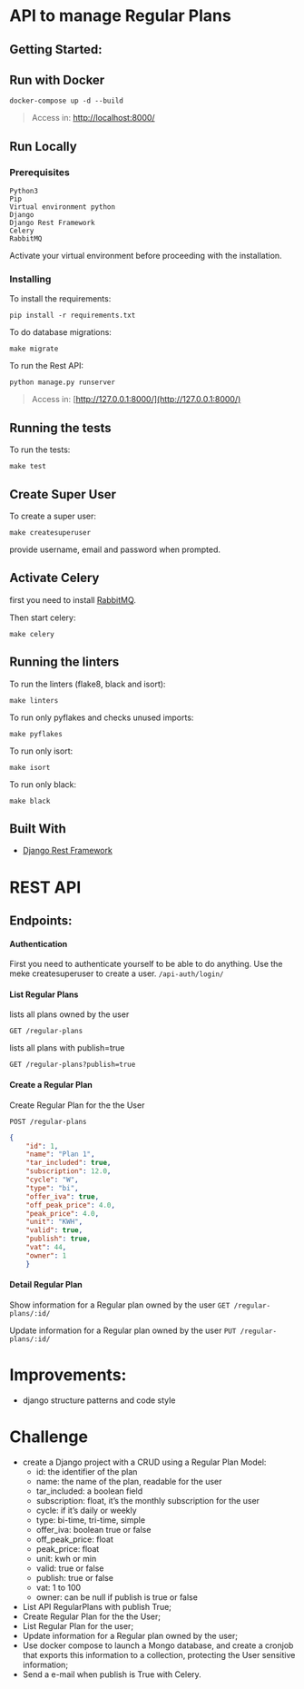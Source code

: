 
# API to manage Regular Plans

## []()Getting Started:

## Run with Docker

```
docker-compose up -d --build
```

> Access in: [http://localhost:8000/](http://localhost:8000/)

## Run Locally

### []()Prerequisites

```
Python3
Pip
Virtual environment python
Django
Django Rest Framework
Celery
RabbitMQ
```

Activate your virtual environment before proceeding with the installation.


### []()Installing

To install the requirements:

```
pip install -r requirements.txt
```

To do database migrations:

```
make migrate
```

To run the Rest API:

```
python manage.py runserver
```

> Access in: [http://127.0.0.1:8000/](http://127.0.0.1:8000/)

## []()Running the tests

To run the tests:

```
make test
```

## []()Create Super User

To create a super user:

```
make createsuperuser
```

provide username, email and password when prompted.

## []()Activate Celery
first you need to install [RabbitMQ](https://www.rabbitmq.com/).

Then start celery:
```
make celery
```

## []()Running the linters

To run the linters (flake8, black and isort):

```
make linters
```

To run only pyflakes and checks unused imports:

```
make pyflakes
```

To run only isort:

```
make isort
```

To run only black:

```
make black
```



## []()Built With

- [Django Rest Framework](https://www.django-rest-framework.org/)

# REST API

## Endpoints:

#### Authentication
First you need to authenticate yourself to be able to do anything. Use the meke createsuperuser to create a user.
`/api-auth/login/`

#### List Regular Plans
lists all plans owned by the user

`GET /regular-plans`

lists all plans with publish=true

`GET /regular-plans?publish=true`

#### Create a Regular Plan
Create Regular Plan for the the User

`POST /regular-plans`

```json
{
    "id": 1,
    "name": "Plan 1",
    "tar_included": true,
    "subscription": 12.0,
    "cycle": "W",
    "type": "bi",
    "offer_iva": true,
    "off_peak_price": 4.0,
    "peak_price": 4.0,
    "unit": "KWH",
    "valid": true,
    "publish": true,
    "vat": 44,
    "owner": 1
    }
```
#### Detail Regular Plan
Show information for a Regular plan owned by the user
`GET /regular-plans/:id/`

Update information for a Regular plan owned by the user
`PUT /regular-plans/:id/`
# Improvements:

- django structure patterns and code style

# Challenge
- create a Django project with a CRUD using a Regular Plan Model:
    -  id: the identifier of the plan
    - name: the name of the plan, readable for the user
    - tar_included: a boolean field
    - subscription: float, it’s the monthly subscription for the user
    - cycle: if it’s daily or weekly
    - type: bi-time, tri-time, simple
    - offer_iva: boolean true or false
    - off_peak_price: float
    - peak_price: float
    - unit: kwh or min
    - valid: true or false
    - publish: true or false
    - vat: 1 to 100
    - owner: can be null if publish is true or false
- List API RegularPlans with publish True;
- Create Regular Plan for the the User;
- List Regular Plan for the user;
- Update information for a Regular plan owned by the user;
- Use docker compose to launch a Mongo database, and create a cronjob that exports
this information to a collection, protecting the User sensitive information;
- Send a e-mail when publish is True with Celery.


